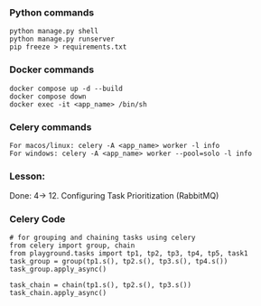 ### Python commands

```
python manage.py shell
python manage.py runserver
pip freeze > requirements.txt
```

### Docker commands

```
docker compose up -d --build
docker compose down
docker exec -it <app_name> /bin/sh
```

### Celery commands

```
For macos/linux: celery -A <app_name> worker -l info
For windows: celery -A <app_name> worker --pool=solo -l info
```

### Lesson:

Done: 4-> 12. Configuring Task Prioritization (RabbitMQ)

### Celery Code

```
# for grouping and chaining tasks using celery
from celery import group, chain
from playground.tasks import tp1, tp2, tp3, tp4, tp5, task1
task_group = group(tp1.s(), tp2.s(), tp3.s(), tp4.s())
task_group.apply_async()

task_chain = chain(tp1.s(), tp2.s(), tp3.s())
task_chain.apply_async()
```
